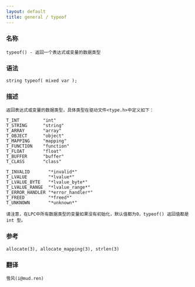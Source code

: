 ```yaml
---
layout: default
title: general / typeof
---
```


### 名称

    typeof() - 返回一个表达式或变量的数据类型

### 语法

    string typeof( mixed var );

### 描述

    返回表达式或变量的数据类型，具体类型在驱动文件<type.h>中定义如下：

    T_INT         "int"
    T_STRING      "string"
    T_ARRAY       "array"
    T_OBJECT      "object"
    T_MAPPING     "mapping"
    T_FUNCTION    "function"
    T_FLOAT       "float"
    T_BUFFER      "buffer"
    T_CLASS       "class"

    T_INVALID       "*invalid*"
    T_LVALUE        "*lvalue*"
    T_LVALUE_BYTE   "*lvalue_byte*"
    T_LVALUE_RANGE  "*lvalue_range*"
    T_ERROR_HANDLER "*error_handler*"
    T_FREED         "*freed*"
    T_UNKNOWN       "*unknown*"

    请注意，在LPC中所有数据类型的变量如果没有初始化，默认值都为0，typeof() 返回值都是 int 型。

### 参考

    allocate(3), allocate_mapping(3), strlen(3)

### 翻译

    雪风(i@mud.ren)
